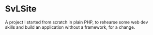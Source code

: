 # SvLSite

A project I started from scratch in plain PHP, to rehearse some web dev skills and build an application without a framework, for a change.

